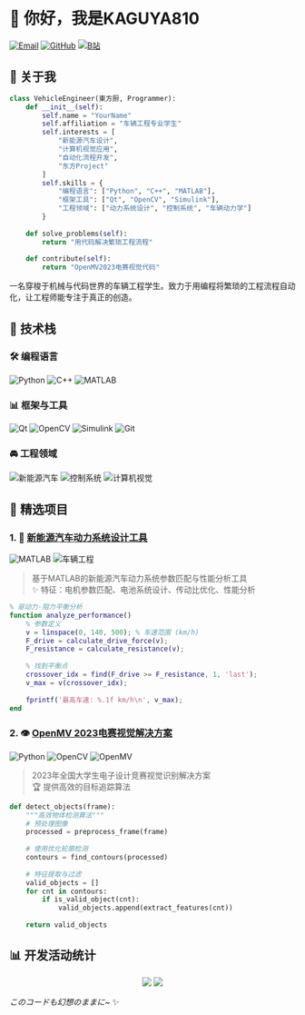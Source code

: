 
# 👋 你好，我是KAGUYA810

[![Email](https://img.shields.io/badge/邮箱-kaguya810@petalmail.com-blue?style=flat-square&logo=gmail)](mailto:kaguya810@petalmail.com)
[![GitHub](https://img.shields.io/badge/GitHub-Kaguya810-black?style=flat-square&logo=github)](https://github.com/kaguya810)
[![B站](https://img.shields.io/badge/Bilibili-月見山・輝夜-blue?style=flat-square&logo=bilibili)](https://space.bilibili.com/35197337)

## 🚗 关于我

```python
class VehicleEngineer(東方厨, Programmer):
    def __init__(self):
        self.name = "YourName"
        self.affiliation = "车辆工程专业学生"
        self.interests = [
            "新能源汽车设计", 
            "计算机视觉应用", 
            "自动化流程开发",
            "东方Project"
        ]
        self.skills = {
            "编程语言": ["Python", "C++", "MATLAB"],
            "框架工具": ["Qt", "OpenCV", "Simulink"],
            "工程领域": ["动力系统设计", "控制系统", "车辆动力学"]
        }
    
    def solve_problems(self):
        return "用代码解决繁琐工程流程"
    
    def contribute(self):
        return "OpenMV2023电赛视觉代码"
```

一名穿梭于机械与代码世界的车辆工程学生。致力于用编程将繁琐的工程流程自动化，让工程师能专注于真正的创造。

## 🔧 技术栈

### 🛠 编程语言
![Python](https://img.shields.io/badge/Python-3776AB?style=for-the-badge&logo=python&logoColor=white)
![C++](https://img.shields.io/badge/C++-00599C?style=for-the-badge&logo=c%2B%2B&logoColor=white)
![MATLAB](https://img.shields.io/badge/MATLAB-orange?style=for-the-badge&logo=mathworks&logoColor=white)

### 📊 框架与工具
![Qt](https://img.shields.io/badge/Qt-41CD52?style=for-the-badge&logo=qt&logoColor=white)
![OpenCV](https://img.shields.io/badge/OpenCV-5C3EE8?style=for-the-badge&logo=opencv&logoColor=white)
![Simulink](https://img.shields.io/badge/Simulink-orange?style=for-the-badge&logo=mathworks&logoColor=white)
![Git](https://img.shields.io/badge/Git-F05032?style=for-the-badge&logo=git&logoColor=white)

### 🚘 工程领域
![新能源汽车](https://img.shields.io/badge/新能源汽车-3DDC84?style=for-the-badge&logo=tesla&logoColor=white)
![控制系统](https://img.shields.io/badge/控制系统-4285F4?style=for-the-badge)
![计算机视觉](https://img.shields.io/badge/计算机视觉-FF6F00?style=for-the-badge&logo=google-lens&logoColor=white)

## 🌟 精选项目

### 1. 🚀 [新能源汽车动力系统设计工具](https://github.com/kaguya810/EVCar-AutoDesigner)
![MATLAB](https://img.shields.io/badge/-MATLAB-orange) 
![车辆工程](https://img.shields.io/badge/-车辆工程-blue)
> 基于MATLAB的新能源汽车动力系统参数匹配与性能分析工具  
> ✨ 特征：电机参数匹配、电池系统设计、传动比优化、性能分析

```matlab
% 驱动力-阻力平衡分析
function analyze_performance()
    % 参数定义
    v = linspace(0, 140, 500); % 车速范围 (km/h)
    F_drive = calculate_drive_force(v);
    F_resistance = calculate_resistance(v);
    
    % 找到平衡点
    crossover_idx = find(F_drive >= F_resistance, 1, 'last');
    v_max = v(crossover_idx);
    
    fprintf('最高车速: %.1f km/h\n', v_max);
end
```

### 2. 👁️ [OpenMV 2023电赛视觉解决方案](https://github.com/kaguya810/TI2023-E-OpenMV.Part)
![Python](https://img.shields.io/badge/-Python-yellow) 
![OpenCV](https://img.shields.io/badge/-OpenCV-blueviolet)
![OpenMV](https://img.shields.io/badge/-OpenMV-redviolet)
> 2023年全国大学生电子设计竞赛视觉识别解决方案  
> 🏆 提供高效的目标追踪算法

```python
def detect_objects(frame):
    """高效物体检测算法"""
    # 预处理图像
    processed = preprocess_frame(frame)
    
    # 使用优化轮廓检测
    contours = find_contours(processed)
    
    # 特征提取与过滤
    valid_objects = []
    for cnt in contours:
        if is_valid_object(cnt):
            valid_objects.append(extract_features(cnt))
    
    return valid_objects
```

## 📊 开发活动统计

<!-- GitHub统计卡片 -->
<div align="center">
  
![](https://github-readme-stats.vercel.app/api?username=kaguya810&show_icons=true&theme=tokyonight)
![](https://github-readme-streak-stats.herokuapp.com/?user=kaguya810&theme=tokyonight)

</div>


*このコードも幻想のままに~* ✨
